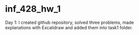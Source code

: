 # inf_428_hw_1

Day 1: I created github repository, solved three problems, made explanations with Excalidraw and added them into task1 folder.

